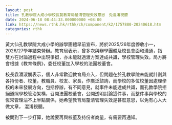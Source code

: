 ```yaml
---
layout: post
title: 孔教學院大成小學校長冀教育局釐清管理失效意思　免混淆視聽
date: 2024-06-18 08:44:33.000000000 +08:00
link: https://news.rthk.hk/rthk/ch/component/k2/1757880-20240618.htm
categories: rthk
---
```


黃大仙孔教學院大成小學的辦學團體早前宣布，將於2025/26年度停收小一，2026/27學年結束營辦。教育局表示，曾多次與辦學團體及校長會面和溝通，指雙方在討論過程中出現爭抝，亦未能就過渡方案達成共識，學校管理失效。局方將會根據《教育條例》，委任校董加入學校的法團校董會。

校長袁潘淑嫻表示，個人非常歡迎教育局介入，但問題在於孔教學院未能就計劃與各持份者、校董，教職員、校友、家長，作廣泛諮詢，而學校的多位校董因處理學校的未來發展方向，包括停辦，有不同意見，就事件未能達成共識，而孔教學院拒絕遵照學校管治架構，召開法團校董會，公開透明討論這件事，而整件事與學校的恆常管理沾不上半點關係，她希望教育局釐清管理失效是甚麼意思，以免有心人大做文章， 混淆視聽。

被問到下一步打算，她說要再與校董及持份者商量，有需要再通知。
